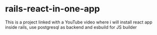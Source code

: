 # rails-react-in-one-app
This is a project linked with a YouTube video where i will install react app inside rails, use postgresql as backend and esbuild for JS builder
